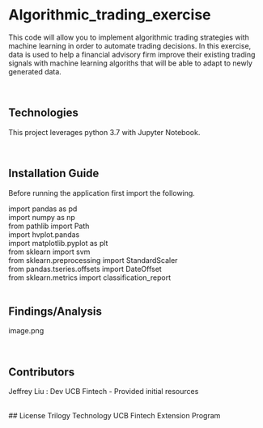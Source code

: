 # Algorithmic_trading_exercise
This code will allow you to implement algorithmic trading strategies with machine learning in order to automate trading decisions. In this exercise, data is used to help a financial advisory firm improve their existing trading signals with machine learning algoriths that will be able to adapt to newly generated data. 

<br />

## Technologies

This project leverages python 3.7 with Jupyter Notebook.

<br />

## Installation Guide

Before running the application first import the following. <br />

import pandas as pd<br />
import numpy as np<br />
from pathlib import Path<br />
import hvplot.pandas<br />
import matplotlib.pyplot as plt<br />
from sklearn import svm<br />
from sklearn.preprocessing import StandardScaler<br />
from pandas.tseries.offsets import DateOffset<br />
from sklearn.metrics import classification_report<br />
<br />

## Findings/Analysis 
image.png

<br />

## Contributors

Jeffrey Liu : Dev
UCB Fintech - Provided initial resources

<br />
## License
Trilogy Technology 
UCB Fintech Extension Program



